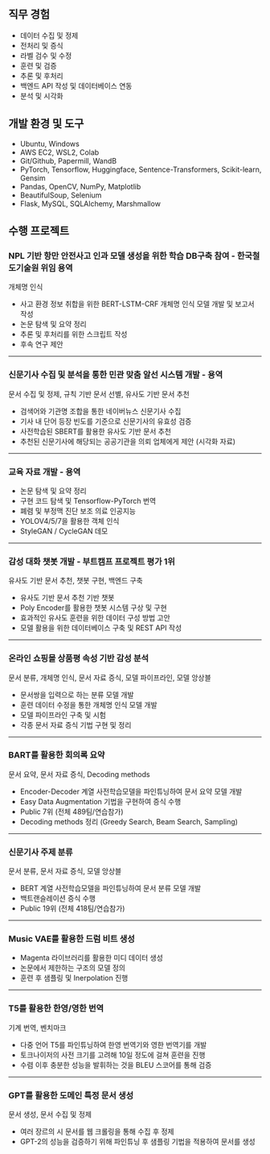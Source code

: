 ## 직무 경험

- 데이터 수집 및 정제
- 전처리 및 증식
- 라벨 검수 및 수정
- 훈련 및 검증
- 추론 및 후처리
- 백엔드 API 작성 및 데이터베이스 연동
- 분석 및 시각화

## 개발 환경 및 도구

- Ubuntu, Windows
- AWS EC2, WSL2, Colab
- Git/Github, Papermill, WandB
- PyTorch, Tensorflow, Huggingface, Sentence-Transformers, Scikit-learn, Gensim
- Pandas, OpenCV, NumPy, Matplotlib
- BeautifulSoup, Selenium
- Flask, MySQL, SQLAlchemy, Marshmallow

## 수행 프로젝트

### NPL 기반 항만 안전사고 인과 모델 생성을 위한 학습 DB구축 참여 - 한국철도기술원 위임 용역

개체명 인식

- 사고 환경 정보 취합을 위한 BERT-LSTM-CRF 개체명 인식 모델 개발 및 보고서 작성
- 논문 탐색 및 요약 정리
- 추론 및 후처리를 위한 스크립트 작성
- 후속 연구 제안

---

### 신문기사 수집 및 분석을 통한 민관 맞춤 알선 시스템 개발 - 용역

문서 수집 및 정제, 규칙 기반 문서 선별, 유사도 기반 문서 추천

- 검색어와 기관명 조합을 통한 네이버뉴스 신문기사 수집
- 기사 내 단어 등장 빈도를 기준으로 신문기사의 유효성 검증
- 사전학습된 SBERT를 활용한 유사도 기반 문서 추천
- 추천된 신문기사에 해당되는 공공기관을 의뢰 업체에게 제안 (시각화 자료)

---

### 교육 자료 개발 - 용역

- 논문 탐색 및 요약 정리
- 구현 코드 탐색 및 Tensorflow-PyTorch 번역
- 폐렴 및 부정맥 진단 보조 의료 인공지능
- YOLOV4/5/7을 활용한 객체 인식
- StyleGAN / CycleGAN 데모

---

### 감성 대화 챗봇 개발 - 부트캠프 프로젝트 평가 1위

유사도 기반 문서 추천, 챗봇 구현, 백엔드 구축

- 유사도 기반 문서 추천 기반 챗봇
- Poly Encoder를 활용한 챗봇 시스템 구상 및 구현
- 효과적인 유사도 훈련을 위한 데이터 구성 방법 고안
- 모델 활용을 위한 데이터베이스 구축 및 REST API 작성

---

### 온라인 쇼핑몰 상품평 속성 기반 감성 분석

문서 분류, 개체명 인식, 문서 자료 증식, 모델 파이프라인, 모델 앙상블

- 문서쌍을 입력으로 하는 분류 모델 개발
- 훈련 데이터 수정을 통한 개체명 인식 모델 개발
- 모델 파이프라인 구축 및 시험
- 각종 문서 자료 증식 기법 구현 및 정리

---

### BART를 활용한 회의록 요약

문서 요약, 문서 자료 증식, Decoding methods

- Encoder-Decoder 계열 사전학습모델을 파인튜닝하여 문서 요약 모델 개발
- Easy Data Augmentation 기법을 구현하여 증식 수행
- Public 7위 (전체 489팀/연습참가)
- Decoding methods 정리 (Greedy Search, Beam Search, Sampling)

---

### 신문기사 주제 분류

문서 분류, 문서 자료 증식, 모델 앙상블

- BERT 계열 사전학습모델을 파인튜닝하여 문서 분류 모델 개발
- 백트랜슬레이션 증식 수행
- Public 19위 (전체 418팀/연습참가)

---

### Music VAE를 활용한 드럼 비트 생성

- Magenta 라이브러리를 활용한 미디 데이터 생성
- 논문에서 제한하는 구조의 모델 정의
- 훈련 후 샘플링 및 Inerpolation 진행

---

### T5를 활용한 한영/영한 번역

기계 번역, 벤치마크

- 다중 언어 T5를 파인튜닝하여 한영 번역기와 영한 번역기를 개발
- 토크나이저의 사전 크기를 고려해 10일 정도에 걸쳐 훈련을 진행
- 수렴 이후 충분한 성능을 발휘하는 것을 BLEU 스코어를 통해 검증

---

### GPT를 활용한 도메인 특정 문서 생성

문서 생성, 문서 수집 및 정제

- 여러 장르의 시 문서를 웹 크롤링을 통해 수집 후 정제
- GPT-2의 성능을 검증하기 위해 파인튜닝 후 샘플링 기법을 적용하여 문서를 생성